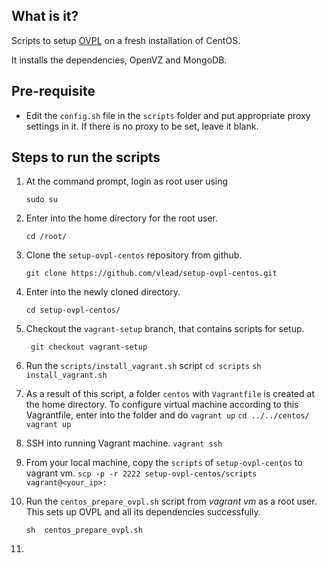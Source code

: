 What is it?
-----------

Scripts to setup [OVPL](https://github.com/vlead/ovpl)
on a fresh installation of CentOS.

It installs the dependencies, OpenVZ and MongoDB.


Pre-requisite
-------------

- Edit the ```config.sh``` file in the ```scripts``` folder and put appropriate
  proxy settings in it. If there is no proxy to be set, leave it blank.


Steps to run the scripts
-------

1. At the command prompt, login as root user using
      ``` 
      sudo su
      ```
 
2. Enter into the home directory for the root user.
      ``` 
      cd /root/
      ```

3. Clone the ```setup-ovpl-centos``` repository from github.
      ```       
      git clone https://github.com/vlead/setup-ovpl-centos.git 
      ```
      
4. Enter into the newly cloned directory.
      ```       
      cd setup-ovpl-centos/
      ```

5. Checkout the  ```vagrant-setup``` branch, that contains scripts for setup.
      ```      
       git checkout vagrant-setup
      ```

6. Run the ```scripts/install_vagrant.sh``` script
        ```
        cd scripts
        ```
        ```
        sh install_vagrant.sh
        ```

7. As a result of this script, a folder ```centos``` with ```Vagrantfile``` is created at the home directory. 
   To configure virtual machine according to this Vagrantfile,  enter into the folder and do ```vagrant up```
        ```
        cd ../../centos/
        ```
        ```
        vagrant up
        ```
  
8. SSH into running Vagrant machine.
        ```
        vagrant ssh
        ```

9. From your local machine, copy the ```scripts``` of ```setup-ovpl-centos``` to vagrant vm.
       ```
       scp -p -r 2222 setup-ovpl-centos/scripts vagrant@<your_ip>:
       ```

10. Run the ```centos_prepare_ovpl.sh``` script from *vagrant vm* as a root user. This sets up OVPL and all its dependencies successfully.
       ```       
       sh  centos_prepare_ovpl.sh
       ```

11.  


